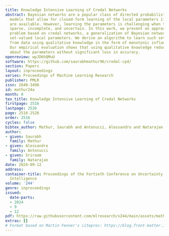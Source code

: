 ```yaml
---
title: Knowledge Intensive Learning of Credal Networks
abstract: Bayesian networks are a popular class of directed probabilistic graphical
  models that allow for closed-form learning of the local parameters if complete data
  are available. However, learning the parameters is challenging when the data are
  sparse, incomplete, and uncertain. In this work, we present an approach to this
  problem based on credal networks, a generalization of Bayesian networks based on
  set-valued local parameters. We derive an algorithm to learn such set-valued parameters
  from data using qualitative knowledge in the form of monotonic influence statements.
  Our empirical evaluation shows that using qualitative knowledge reduces uncertainty
  about the parameters without significant loss in accuracy.
openreview: wpJD6hQMuU
software: https://github.com/saurabhmathur96/credal-cpd/
section: Papers
layout: inproceedings
series: Proceedings of Machine Learning Research
publisher: PMLR
issn: 2640-3498
id: mathur24a
month: 0
tex_title: Knowledge Intensive Learning of Credal Networks
firstpage: 2516
lastpage: 2526
page: 2516-2526
order: 2516
cycles: false
bibtex_author: Mathur, Saurabh and Antonucci, Alessandro and Natarajan, Sriraam
author:
- given: Saurabh
  family: Mathur
- given: Alessandro
  family: Antonucci
- given: Sriraam
  family: Natarajan
date: 2024-09-12
address:
container-title: Proceedings of the Fortieth Conference on Uncertainty in Artificial
  Intelligence
volume: '244'
genre: inproceedings
issued:
  date-parts:
  - 2024
  - 9
  - 12
pdf: https://raw.githubusercontent.com/mlresearch/v244/main/assets/mathur24a/mathur24a.pdf
extras: []
# Format based on Martin Fenner's citeproc: https://blog.front-matter.io/posts/citeproc-yaml-for-bibliographies/
---
```

